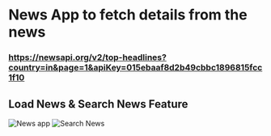 # News App to fetch details from the news 
### https://newsapi.org/v2/top-headlines?country=in&page=1&apiKey=015ebaaf8d2b49cbbc1896815fcc1f10

## Load News & Search News Feature

![News app](load_news.gif) ![Search News](search_news.gif)

